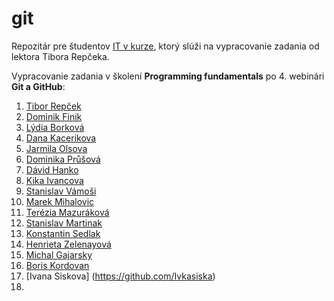 # git
Repozitár pre študentov [IT v kurze](https://www.itvkurze.sk/), ktorý slúži na vypracovanie zadania od lektora Tibora Repčeka.

Vypracovanie zadania v školení **Programming fundamentals** po 4. webinári **Git a GitHub**:

1. [Tibor Repček](https://github.com/tiborepcek)
2. [Dominik Finik](https://github.com/FinikDominik)
2. [Lýdia Borková](https://github.com/borlyd)
4. [Dana Kacerikova](https://github.com/DanaKacerikova)
3. [Jarmila Olsova](https://github.com/JarmilaOlsova)
1. [Dominika Průšová](https://github.com/domcik111)
5. [Dávid Hanko](https://github.com/DaveMLG)
6. [Kika Ivancova](https://github.com/kikaSK86)
7. [Stanislav Vámoši](https://github.com/Magor128)
7. [Marek Mihalovic](https://github.com/Mihi-no)
9. [Terézia Mazuráková](https://github.com/Terezia-coder)
7. [Stanislav Martinak](https://github.com/Stanle21)
12. [Konstantin Sedlak](https://github.com/Konstantin-KS)
6.  [Henrieta Zelenayová](https://github.com/HeZe)
8. [Michal Gajarsky](https://github.com/MichalGajarsky)
13. [Boris Kordovan](https://github.com/borisGgg)
14. [Ivana Siskova] (https://github.com/Ivkasiska)
15.
